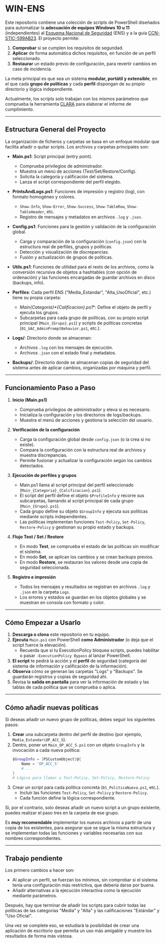 # WIN-ENS

Este repositorio contiene una colección de scripts de PowerShell diseñados para automatizar la **adecuación de equipos Windows 10 u 11** (independientes) al [Esquema Nacional de Seguridad](https://www.boe.es/buscar/doc.php?id=BOE-A-2022-7191) (ENS) y a la guía [CCN-STIC-599AB23](https://www.ccn-cert.cni.es/es/guias-de-acceso-publico-ccn-stic/7242-ccn-stic-599ab23-perfilado-de-seguridad-para-windows-cliente-cliente-miembro-o-cliente-independiente/file.html). El proyecto permite:

1. **Comprobar** si se cumplen los requisitos de seguridad.
2. **Aplicar** de forma automática dichos requisitos, en función de un perfil seleccionado.
3. **Restaurar** un estado previo de configuración, para revertir cambios en caso de incidencia.

La meta principal es que sea un sistema **modular, portátil y extensible**, en el que cada **grupo de políticas** y cada **perfil** dispongan de su propio directorio y lógica independiente.

Actualmente, los scripts solo trabajan con los mismos parámetros que comprueba la herramienta [CLARA](https://www.ccn-cert.cni.es/es/soluciones-seguridad/clara.html) para elaborar el informe de cumplimiento.

---

## Estructura General del Proyecto

La organización de ficheros y carpetas se basa en un enfoque modular que facilita añadir o quitar scripts. Los archivos y carpetas principales son:

- **Main.ps1**: Script principal (entry point).

  - Comprueba privilegios de administrador.
  - Muestra un menú de acciones (Test/Set/Restore/Config).
  - Solicita la categoría y calificación del sistema.
  - Lanza el script correspondiente del perfil elegido.

- **PrintsAndLogs.ps1**: Funciones de impresión y registro (log), con formato homogéneo y colores.

  - `Show-Info`, `Show-Error`, `Show-Success`, `Show-TableRow`, `Show-TableHeader`, etc.
  - Registro de mensajes y metadatos en archivos `.log` y `.json`.

- **Config.ps1**: Funciones para la gestión y validación de la configuración global.

  - Carga y comparación de la configuración (`config.json`) con la estructura real de perfiles, grupos y políticas.
  - Detección y visualización de discrepancias.
  - Fusión y actualización de grupos de políticas.

- **Utils.ps1**: Funciones de utilidad para el resto de los archivos, como la conversión recursiva de objetos a hashtables (con opción de ordenación) y las funciones encargadas de guardar archivos en disco (backups, info).

- **Perfiles**: Cada perfil ENS ("Media_Estandar", "Alta_UsoOficial", etc.) tiene su propia carpeta:

  - **Main*{Categoria}*{Calificacion}.ps1**: Define el objeto de perfil y ejecuta los grupos.
  - Subcarpetas para cada grupo de políticas, con su propio script principal (`Main_{Grupo}.ps1`) y scripts de políticas concretas (`01_UAC_AdminPromptBehavior.ps1`, etc.).

- **Logs/**: Directorio donde se almacenan:

  - Archivos `.log` con los mensajes de ejecución.
  - Archivos `.json` con el estado final y metadatos.

- **Backups/**: Directorio donde se almacenan copias de seguridad del sistema antes de aplicar cambios, organizadas por máquina y perfil.

---

## Funcionamiento Paso a Paso

1. **Inicio (Main.ps1)**

   - Comprueba privilegios de administrador y eleva si es necesario.
   - Inicializa la configuración y los directorios de logs/backups.
   - Muestra el menú de acciones y gestiona la selección del usuario.

2. **Verificación de la configuración**

   - Carga la configuración global desde `config.json` (o la crea si no existe).
   - Compara la configuración con la estructura real de archivos y muestra discrepancias.
   - Permite fusionar y actualizar la configuración según los cambios detectados.

3. **Ejecución de perfiles y grupos**

   - Main.ps1 llama al script principal del perfil seleccionado (`Main_{Categoria}_{Calificacion}.ps1`).
   - El script del perfil define el objeto `$ProfileInfo` y recorre sus subcarpetas, llamando al script principal de cada grupo (`Main_{Grupo}.ps1`).
   - Cada grupo define su objeto `$GroupInfo` y ejecuta sus políticas mediante scripts independientes.
   - Las políticas implementan funciones `Test-Policy`, `Set-Policy`, `Restore-Policy` y gestionan su propio estado y backups.

4. **Flujo Test / Set / Restore**

   - En modo **Test**, se comprueba el estado de las políticas sin modificar el sistema.
   - En modo **Set**, se aplican los cambios y se crean backups previos.
   - En modo **Restore**, se restauran los valores desde una copia de seguridad seleccionada.

5. **Registro e impresión**
   - Todos los mensajes y resultados se registran en archivos `.log` y `.json` en la carpeta `Logs`.
   - Los errores y estados se guardan en los objetos globales y se muestran en consola con formato y color.

---

## Cómo Empezar a Usarlo

1. **Descarga o clona** este repositorio en tu equipo.
2. **Ejecuta** `Main.ps1` con PowerShell **como Administrador** (o deja que el script fuerce la elevación).
   - Recuerda que si tu ExecutionPolicy bloquea scripts, puedes habilitar o pasar `-ExecutionPolicy Bypass` al lanzar PowerShell.
3. **El script** te pedirá la acción y el **perfil** de seguridad (categoría del sistema de información y calificación de la información).
4. **Observa** cómo se generan las carpetas "Logs" y "Backups". Se guardarán registros y copias de seguridad ahí.
5. Revisa la **salida en pantalla** para ver la información de estado y las tablas de cada política que se comprueba o aplica.

---

## Cómo añadir nuevas políticas

Si deseas añadir un nuevo grupo de políticas, debes seguir los siguientes pasos:

1. **Crear** una subcarpeta dentro del perfil de destino (por ejemplo, `Media_Estandar\OP_ACC_5`).
2. Dentro, poner un `Main_OP_ACC_5.ps1` con un objeto `GroupInfo` y la invocación a cada nueva política:
   ```powershell
   $GroupInfo = [PSCustomObject]@{
       Name = 'OP_ACC_5'
       # ...
   }
   # Lógica para llamar a Test-Policy, Set-Policy, Restore-Policy
   ```
3. Crear un script para cada política concreta (`01_PoliticaNueva.ps1`, etc.).
   - Incluir las funciones `Test-Policy`, `Set-Policy` y `Restore-Policy`.
   - Cada función define la lógica correspondiente.

Si, por el contrario, solo deseas añadir un nuevo script a un grupo existente, puedes realizar el paso tres en la carpeta de ese grupo.

Es **muy recomendable** implementar los nuevos archivos a partir de una copia de los existentes, para asegurar que se sigue la misma estructura y se implementan todas las funciones y variables necesarias con sus nombres correspondientes.

---

## Trabajo pendiente

Los primero cambios a hacer son:

- Al aplicar un perfil, se fuerzan los mínimos, sin comprobar si el sistema tenía una configuración más restrictiva, que debería darse por buena.
- Añadir alternativas a la ejecución interactiva como la ejecución mediante parámetros.

Después, hay que terminar de añadir los scripts para cubrir todas las políticas de las categorías "Media" y "Alta" y las calificaciones "Estándar" y "Uso Oficial".

Una vez se complete eso, se estudiará la posibilidad de crear una aplicación de escritorio que permita un uso más amigable y muestre los resultados de forma más vistosa.
